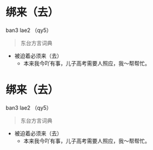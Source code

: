 # 绑来（去）
ban3 lae2 （qy5）
> 东台方言词典
- 被迫着必须来（去）
  - 本来我今吖有事，儿子高考需要人照应，我～帮帮忙。

# 绑来（去）
ban3 lae2 （qy5）
> 东台方言词典
- 被迫着必须来（去）
  - 本来我今吖有事，儿子高考需要人照应，我～帮帮忙。
